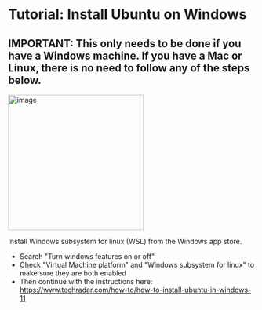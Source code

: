 # Tutorial: Install Ubuntu on Windows

## IMPORTANT: This only needs to be done if you have a Windows machine. If you have a Mac or Linux, there is no need to follow any of the steps below. 

<img width="276" alt="image" src="https://assets.ubuntu.com/v1/8dd99b80-ubuntu-logo14.png">

Install Windows subsystem for linux (WSL) from the Windows app store.
- Search "Turn windows features on or off"
- Check "Virtual Machine platform" and "Windows subsystem for linux" to make sure they are both enabled
- Then continue with the instructions here:
https://www.techradar.com/how-to/how-to-install-ubuntu-in-windows-11

 
